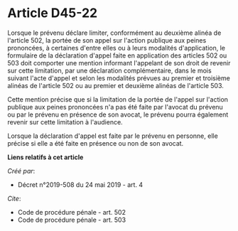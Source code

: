 # Article D45-22

Lorsque le prévenu déclare limiter, conformément au deuxième alinéa de l'article 502, la portée de son appel sur l'action
publique aux peines prononcées, à certaines d'entre elles ou à leurs modalités d'application, le formulaire de la déclaration
d'appel faite en application des articles 502 ou 503 doit comporter une mention informant l'appelant de son droit de revenir
sur cette limitation, par une déclaration complémentaire, dans le mois suivant l'acte d'appel et selon les modalités prévues
au premier et troisième alinéas de l'article 502 ou au premier et deuxième alinéas de l'article 503. 

Cette mention précise que si la limitation de la portée de l'appel sur l'action publique aux peines prononcées n'a pas été
faite par l'avocat du prévenu ou par le prévenu en présence de son avocat, le prévenu pourra également revenir sur cette
limitation à l'audience. 

Lorsque la déclaration d'appel est faite par le prévenu en personne, elle précise si elle a été faite en présence ou non de
son avocat.

**Liens relatifs à cet article**

_Créé par_:

  - Décret n°2019-508 du 24 mai 2019 - art. 4

_Cite_:

  - Code de procédure pénale - art. 502
  - Code de procédure pénale - art. 503

